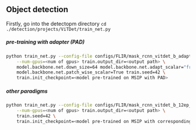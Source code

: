## Object detection

Firstly, go into the detectopm directory `cd ./detection/projects/ViTDet/train_net.py`

##### pre-training with adapter (PAD)

```bash
python train_net.py --config-file configs/FLIR/mask_rcnn_vitdet_b_adapt_12ep_step.py \
	--num-gpus=<num of gpus> train.output_dir=<output path> \
    model.backbone.net.down_size=64 model.backbone.net.adapt_scalar="frozen" \
    model.backbone.net.patch_wise_scalar=True train.seed=42 \
    train.init_checkpoint=<model pre-trained on MSIP with PAD>
```

##### other paradigms

```bash
python train_net.py --config-file configs/FLIR/mask_rcnn_vitdet_b_12ep_step.py \
	--num-gpus=<num of gpus> train.output_dir=<output path> \
    train.seed=42 \
    train.init_checkpoint=<model pre-trained on MSIP with corresponding paradigm>
```

